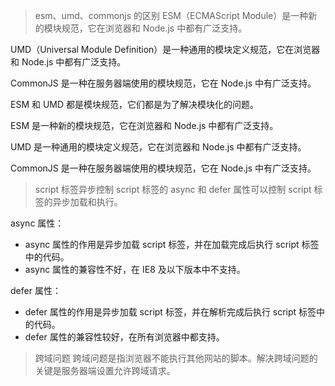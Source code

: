 > esm、umd、commonjs 的区别
ESM（ECMAScript Module）是一种新的模块规范，它在浏览器和 Node.js 中都有广泛支持。

UMD（Universal Module Definition）是一种通用的模块定义规范，它在浏览器和 Node.js 中都有广泛支持。

CommonJS 是一种在服务器端使用的模块规范，它在 Node.js 中有广泛支持。

ESM 和 UMD 都是模块规范，它们都是为了解决模块化的问题。

ESM 是一种新的模块规范，它在浏览器和 Node.js 中都有广泛支持。

UMD 是一种通用的模块定义规范，它在浏览器和 Node.js 中都有广泛支持。

CommonJS 是一种在服务器端使用的模块规范，它在 Node.js 中有广泛支持。

> script 标签异步控制
script 标签的 async 和 defer 属性可以控制 script 标签的异步加载和执行。

async 属性：

- async 属性的作用是异步加载 script 标签，并在加载完成后执行 script 标签中的代码。
- async 属性的兼容性不好，在 IE8 及以下版本中不支持。

defer 属性： 

- defer 属性的作用是异步加载 script 标签，并在解析完成后执行 script 标签中的代码。
- defer 属性的兼容性较好，在所有浏览器中都支持。

> 跨域问题
跨域问题是指浏览器不能执行其他网站的脚本。解决跨域问题的关键是服务器端设置允许跨域请求。